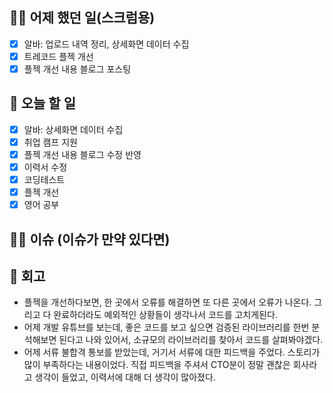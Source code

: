 ## ✍🏻 어제 했던 일(스크럼용)

- [x] 알바: 업로드 내역 정리, 상세화면 데이터 수집
- [x] 트레코드 플젝 개선
- [x] 플젝 개선 내용 블로그 포스팅

## 📑 오늘 할 일

- [x] 알바: 상세화면 데이터 수집
- [x] 취업 캠프 지원
- [x] 플젝 개선 내용 블로그 수정 반영
- [x] 이력서 수정
- [x] 코딩테스트
- [x] 플젝 개선
- [x] 영어 공부

## 🙏🏻 이슈 (이슈가 만약 있다면)

## 💬 회고

- 플젝을 개선하다보면, 한 곳에서 오류를 해결하면 또 다른 곳에서 오류가 나온다. 그리고 다 완료하더라도 예외적인 상황들이 생각나서 코드를 고치게된다.
- 어제 개발 유튜브를 보는데, 좋은 코드를 보고 싶으면 검증된 라이브러리를 한번 분석해보면 된다고 나와 있어서, 소규모의 라이브러리를 찾아서 코드를 살펴봐야겠다.
- 어제 서류 불합격 통보를 받았는데, 거기서 서류에 대한 피드백을 주었다. 스토리가 많이 부족하다는 내용이었다. 직접 피드백을 주셔서 CTO분이 정말 괜찮은 회사라고 생각이 들었고, 이력서에 대해 더 생각이 많아졌다.
